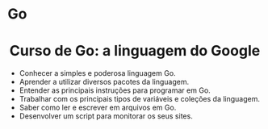 # Go

<h1 align=center> Curso de Go: a linguagem do Google</h1>
<ul>
<li>Conhecer a simples e poderosa linguagem Go.</li>
<li>Aprender a utilizar diversos pacotes da linguagem.</li>
<li>Entender as principais instruções para programar em Go.</li>
<li>Trabalhar com os principais tipos de variáveis e coleções da linguagem.</li>
<li>Saber como ler e escrever em arquivos em Go.</li>
<li>Desenvolver um script para monitorar os seus sites.</li>
</ul>
